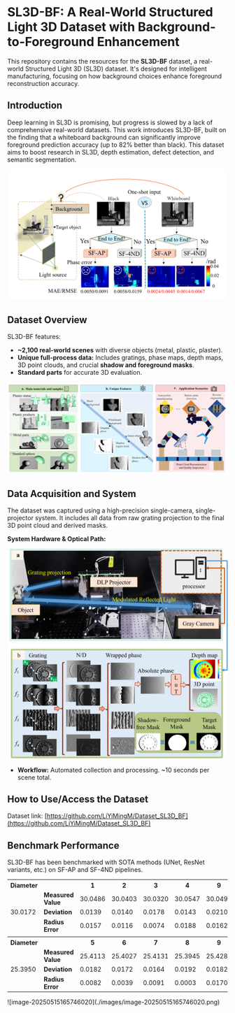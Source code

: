 # SL3D-BF: A Real-World Structured Light 3D Dataset with Background-to-Foreground Enhancement

This repository contains the resources for the **SL3D-BF** dataset, a real-world Structured Light 3D (SL3D) dataset. It's designed for intelligent manufacturing, focusing on how background choices enhance foreground reconstruction accuracy.

## Introduction

Deep learning in SL3D is promising, but progress is slowed by a lack of comprehensive real-world datasets. This work introduces SL3D-BF, built on the finding that a whiteboard background can significantly improve foreground prediction accuracy (up to 82% better than black). This dataset aims to boost research in SL3D, depth estimation, defect detection, and semantic segmentation.

![image-20250515164817995](./images/image-20250515164817995.png)

## Dataset Overview

SL3D-BF features:
* **~2,100 real-world scenes** with diverse objects (metal, plastic, plaster).
* **Unique full-process data:** Includes gratings, phase maps, depth maps, 3D point clouds, and crucial **shadow and foreground masks**.
* **Standard parts** for accurate 3D evaluation.

![image-20250515164844395](./images/image-20250515164844395.png)

## Data Acquisition and System

The dataset was captured using a high-precision single-camera, single-projector system. It includes all data from raw grating projection to the final 3D point cloud and derived masks.

**System Hardware & Optical Path:**

![image-20250515164908084](./images/image-20250515164908084.png)

* **Workflow:** Automated collection and processing. ~10 seconds per scene total.

## How to Use/Access the Dataset

Dataset link: [https://github.com/LiYiMingM/Dataset_SL3D_BF](https://github.com/LiYiMingM/Dataset_SL3D_BF)

## Benchmark Performance

SL3D-BF has been benchmarked with SOTA methods (UNet, ResNet variants, etc.) on SF-AP and SF-4ND pipelines.

<table>
  <tr>
    <th>Diameter</th>
    <th></th>
    <th>1</th>
    <th>2</th>
    <th>3</th>
    <th>4</th>
    <th>9</th>
    <th>10</th>
    <th>11</th>
    <th>12</th>
    <th>MAE</th>
    <th>STD</th>
  </tr>
  <tr>
    <td rowspan="3">30.0172</td>
    <td><strong>Measured Value</strong></td>
    <td>30.0486</td>
    <td>30.0403</td>
    <td>30.0320</td>
    <td>30.0547</td>
    <td>30.0496</td>
    <td>30.0502</td>
    <td>30.0337</td>
    <td>30.0513</td>
    <td>30.0450</td>
    <td>0.0086</td>
  </tr>
  <tr>
    <td><strong>Deviation</strong></td>
    <td>0.0139</td>
    <td>0.0140</td>
    <td>0.0178</td>
    <td>0.0143</td>
    <td>0.0210</td>
    <td>0.0137</td>
    <td>0.0145</td>
    <td>0.0137</td>
    <td>0.0154</td>
    <td>0.0026</td>
  </tr>
  <tr>
    <td><strong>Radius Error</strong></td>
    <td>0.0157</td>
    <td>0.0116</td>
    <td>0.0074</td>
    <td>0.0188</td>
    <td>0.0162</td>
    <td>0.0165</td>
    <td>0.0083</td>
    <td>0.0171</td>
    <td class="red-text">0.0140</td>
    <td class="red-text">0.0145</td>
  </tr>
  <tr>
    <td colspan="12" style="border: none;"></td> </tr>
  <tr>
    <th>Diameter</th>
    <th></th>
    <th>5</th>
    <th>6</th>
    <th>7</th>
    <th>8</th>
    <th>9</th>
    <th>10</th>
    <th>11</th>
    <th>12</th>
    <th>MAE</th>
    <th>RMSE</th>
  </tr>
  <tr>
    <td rowspan="3">25.3950</td>
    <td><strong>Measured Value</strong></td>
    <td>25.4113</td>
    <td>25.4027</td>
    <td>25.4131</td>
    <td>25.3945</td>
    <td>25.4289</td>
    <td>25.3760</td>
    <td>25.3791</td>
    <td>25.3773</td>
    <td>25.3979</td>
    <td>0.0195</td>
  </tr>
  <tr>
    <td><strong>Deviation</strong></td>
    <td>0.0182</td>
    <td>0.0172</td>
    <td>0.0164</td>
    <td>0.0192</td>
    <td>0.0182</td>
    <td>0.0234</td>
    <td>0.0238</td>
    <td>0.0223</td>
    <td>0.0198</td>
    <td>0.0029</td>
  </tr>
  <tr>
    <td><strong>Radius Error</strong></td>
    <td>0.0082</td>
    <td>0.0039</td>
    <td>0.0091</td>
    <td>0.0003</td>
    <td>0.0170</td>
    <td>0.0095</td>
    <td>0.0080</td>
    <td>0.0089</td>
    <td class="red-text">0.0081</td>
    <td class="red-text">0.0093</td>
  </tr>
</table>
![image-20250515165746020](./images/image-20250515165746020.png)

